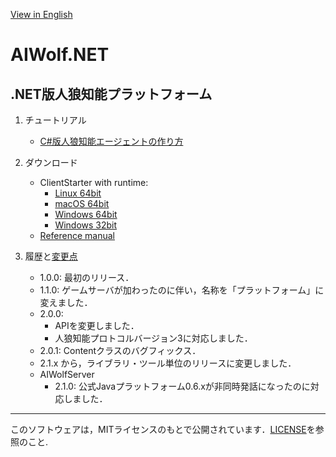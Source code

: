 [View in English](README.md)
# AIWolf.NET
## .NET版人狼知能プラットフォーム

1. チュートリアル

    * [C#版人狼知能エージェントの作り方](https://www.slideshare.net/takots/how-to-createaiwolfagentinc200)

1. ダウンロード

    * ClientStarter with runtime:
      * [Linux 64bit](https://github.com/AIWolfSharp/AIWolf_NET/releases/download/v2.0.1/ClientStarter-2.0.1-linux-x64.tgz)
      * [macOS 64bit](https://github.com/AIWolfSharp/AIWolf_NET/releases/download/v2.0.1/ClientStarter-2.0.1-osx-x64.zip)
      * [Windows 64bit](https://github.com/AIWolfSharp/AIWolf_NET/releases/download/v2.0.1/ClientStarter-2.0.1-win-x64.zip)
      * [Windows 32bit](https://github.com/AIWolfSharp/AIWolf_NET/releases/download/v2.0.1/ClientStarter-2.0.1-win-x86.zip)
    * [Reference manual](https://github.com/AIWolfSharp/AIWolf_NET/releases/download/v2.0.0/AIWolf_NET_2.0.0_ReferenceManual_J.zip)

1. 履歴と[変更点](CHANGES-J.md)

    * 1.0.0: 最初のリリース．
    * 1.1.0: ゲームサーバが加わったのに伴い，名称を「プラットフォーム」に変えました．
    * 2.0.0:
      * APIを変更しました．
      * 人狼知能プロトコルバージョン3に対応しました．
    * 2.0.1: Contentクラスのバグフィックス．
    * 2.1.x から，ライブラリ・ツール単位のリリースに変更しました．
    * AIWolfServer
      * 2.1.0: 公式Javaプラットフォーム0.6.xが非同時発話になったのに対応しました．

---
このソフトウェアは，MITライセンスのもとで公開されています．[LICENSE](LICENSE.md)を参照のこと.
